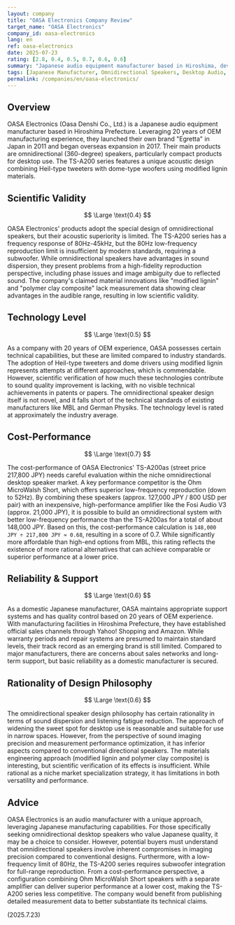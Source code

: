 ```yaml
---
layout: company
title: "OASA Electronics Company Review"
target_name: "OASA Electronics"
company_id: oasa-electronics
lang: en
ref: oasa-electronics
date: 2025-07-23
rating: [2.8, 0.4, 0.5, 0.7, 0.6, 0.6]
summary: "Japanese audio equipment manufacturer based in Hiroshima, developing omnidirectional speaker 'Egretta' series. Leveraging 20 years of OEM experience to expand its own brand, but more rational alternatives exist in terms of price-performance."
tags: [Japanese Manufacturer, Omnidirectional Speakers, Desktop Audio, Niche Market]
permalink: /companies/en/oasa-electronics/
---
```


## Overview

OASA Electronics (Oasa Denshi Co., Ltd.) is a Japanese audio equipment manufacturer based in Hiroshima Prefecture. Leveraging 20 years of OEM manufacturing experience, they launched their own brand "Egretta" in Japan in 2011 and began overseas expansion in 2017. Their main products are omnidirectional (360-degree) speakers, particularly compact products for desktop use. The TS-A200 series features a unique acoustic design combining Heil-type tweeters with dome-type woofers using modified lignin materials.

## Scientific Validity

$$ \Large \text{0.4} $$

OASA Electronics' products adopt the special design of omnidirectional speakers, but their acoustic superiority is limited. The TS-A200 series has a frequency response of 80Hz-45kHz, but the 80Hz low-frequency reproduction limit is insufficient by modern standards, requiring a subwoofer. While omnidirectional speakers have advantages in sound dispersion, they present problems from a high-fidelity reproduction perspective, including phase issues and image ambiguity due to reflected sound. The company's claimed material innovations like "modified lignin" and "polymer clay composite" lack measurement data showing clear advantages in the audible range, resulting in low scientific validity.

## Technology Level

$$ \Large \text{0.5} $$

As a company with 20 years of OEM experience, OASA possesses certain technical capabilities, but these are limited compared to industry standards. The adoption of Heil-type tweeters and dome drivers using modified lignin represents attempts at different approaches, which is commendable. However, scientific verification of how much these technologies contribute to sound quality improvement is lacking, with no visible technical achievements in patents or papers. The omnidirectional speaker design itself is not novel, and it falls short of the technical standards of existing manufacturers like MBL and German Physiks. The technology level is rated at approximately the industry average.

## Cost-Performance

$$ \Large \text{0.7} $$

The cost-performance of OASA Electronics' TS-A200as (street price 217,800 JPY) needs careful evaluation within the niche omnidirectional desktop speaker market. A key performance competitor is the Ohm MicroWalsh Short, which offers superior low-frequency reproduction (down to 52Hz). By combining these speakers (approx. 127,000 JPY / 800 USD per pair) with an inexpensive, high-performance amplifier like the Fosi Audio V3 (approx. 21,000 JPY), it is possible to build an omnidirectional system with better low-frequency performance than the TS-A200as for a total of about 148,000 JPY. Based on this, the cost-performance calculation is `148,000 JPY ÷ 217,800 JPY ≈ 0.68`, resulting in a score of 0.7. While significantly more affordable than high-end options from MBL, this rating reflects the existence of more rational alternatives that can achieve comparable or superior performance at a lower price.

## Reliability & Support

$$ \Large \text{0.6} $$

As a domestic Japanese manufacturer, OASA maintains appropriate support systems and has quality control based on 20 years of OEM experience. With manufacturing facilities in Hiroshima Prefecture, they have established official sales channels through Yahoo! Shopping and Amazon. While warranty periods and repair systems are presumed to maintain standard levels, their track record as an emerging brand is still limited. Compared to major manufacturers, there are concerns about sales networks and long-term support, but basic reliability as a domestic manufacturer is secured.

## Rationality of Design Philosophy

$$ \Large \text{0.6} $$

The omnidirectional speaker design philosophy has certain rationality in terms of sound dispersion and listening fatigue reduction. The approach of widening the sweet spot for desktop use is reasonable and suitable for use in narrow spaces. However, from the perspective of sound imaging precision and measurement performance optimization, it has inferior aspects compared to conventional directional speakers. The materials engineering approach (modified lignin and polymer clay composite) is interesting, but scientific verification of its effects is insufficient. While rational as a niche market specialization strategy, it has limitations in both versatility and performance.

## Advice

OASA Electronics is an audio manufacturer with a unique approach, leveraging Japanese manufacturing capabilities. For those specifically seeking omnidirectional desktop speakers who value Japanese quality, it may be a choice to consider. However, potential buyers must understand that omnidirectional speakers involve inherent compromises in imaging precision compared to conventional designs. Furthermore, with a low-frequency limit of 80Hz, the TS-A200 series requires subwoofer integration for full-range reproduction. From a cost-performance perspective, a configuration combining Ohm MicroWalsh Short speakers with a separate amplifier can deliver superior performance at a lower cost, making the TS-A200 series less competitive. The company would benefit from publishing detailed measurement data to better substantiate its technical claims.

(2025.7.23)
